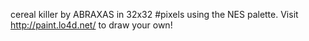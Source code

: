 cereal killer by ABRAXAS in 32x32 #pixels using the NES palette. Visit http://paint.lo4d.net/ to draw your own! 